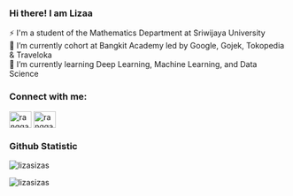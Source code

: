 ### Hi there! I am Lizaa

⚡ I'm a student of the Mathematics Department at Sriwijaya University <br>
🔭 I’m currently cohort at Bangkit Academy led by Google, Gojek, Tokopedia & Traveloka <br>
🌱 I’m currently learning Deep Learning, Machine Learning, and Data Science <br>
<!--📫 How to reach me: sitiliza4776@gmail.com <br> -->
<!--📫 Feel free to connect with me on [LinkedIn](https://www.linkedin.com/in/sitilizla/)-->

<h3 align="left">Connect with me:</h3>
<p align="left">
<a href="https://www.linkedin.com/in/sitilizla" target="blank"><img align="center" src="https://raw.githubusercontent.com/rahuldkjain/github-profile-readme-generator/master/src/images/icons/Social/linked-in-alt.svg" alt="rangga saputra" height="30" width="40" /></a>
<a href="https://www.instagram.com/liizzaaaa_/" target="blank"><img align="center" src="https://raw.githubusercontent.com/rahuldkjain/github-profile-readme-generator/master/src/images/icons/Social/instagram.svg" alt="rangga_saputra37" height="30" width="40" /></a>
</p>

### Github Statistic
<p align="left">
<!--<a href="https://github.com/lizasizas">
  <img height="180em" src="https://github-readme-stats-eight-theta.vercel.app/api?username=lizasizas&show_icons=true&theme=algolia&include_all_commits=true&count_private=true"/>
  <img height="180em" src="https://github-readme-stats-eight-theta.vercel.app/api/top-langs/?username=lizasizas&layout=compact&langs_count=8&theme=algolia"/>
</a>
  -->
<p><img src="https://github-readme-stats.vercel.app/api/top-langs?username=lizasizas&show_icons=true&locale=en&layout=compact" alt="lizasizas" /></p>

</p>
<p align="left"> <img src="https://komarev.com/ghpvc/?username=lizasizas&label=Profile%20views&color=0e75b6&style=flat" alt="lizasizas" /> </p>
<!--
**lizasizas/lizasizas** is a ✨ _special_ ✨ repository because its `README.md` (this file) appears on your GitHub profile.

Here are some ideas to get you started:

- 🔭 I’m currently working on ...
- 🌱 I’m currently learning ...
- 👯 I’m looking to collaborate on ...
- 🤔 I’m looking for help with ...
- 💬 Ask me about ...
- 📫 How to reach me: ...
- 😄 Pronouns: ...
- ⚡ Fun fact: ...
-->
